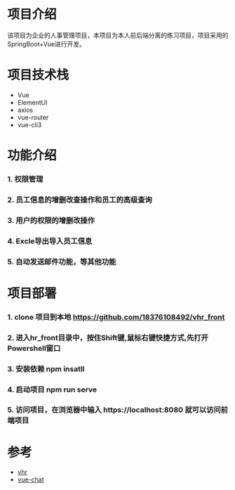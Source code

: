 # 项目介绍
该项目为企业的人事管理项目，本项目为本人前后端分离的练习项目，项目采用的SpringBoot+Vue进行开发。

# 项目技术栈
* Vue
* ElementUI
* axios
* vue-router
* vue-cli3
# 功能介绍
### 1. 权限管理
### 2. 员工信息的增删改查操作和员工的高级查询
### 3. 用户的权限的增删改操作
### 4. Excle导出导入员工信息
### 5. 自动发送邮件功能，等其他功能
# 项目部署
### 1. clone 项目到本地 https://github.com/18376108492/vhr_front
### 2. 进入hr_front目录中，按住Shift键,鼠标右键快捷方式,先打开Powershell窗口
### 3. 安装依赖 npm insatll
### 4. 启动项目 npm run serve
### 5. 访问项目，在浏览器中输入  https://localhost:8080 就可以访问前端项目
# 参考
* [vhr](https://github.com/lenve/vhr)
* [vue-chat](https://github.com/microzz/vue-chat)
